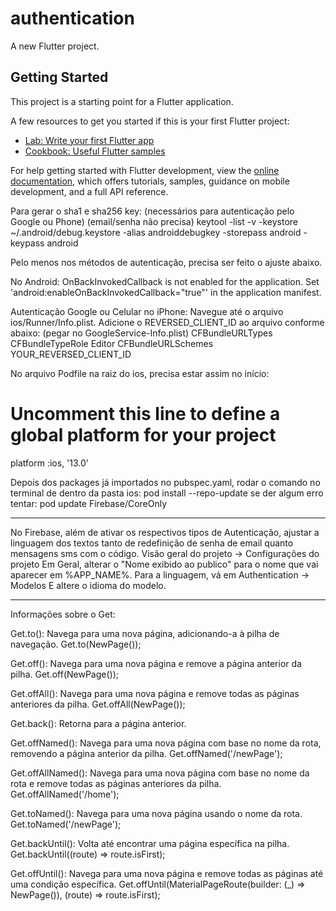 # authentication

A new Flutter project.

## Getting Started

This project is a starting point for a Flutter application.

A few resources to get you started if this is your first Flutter project:

- [Lab: Write your first Flutter app](https://docs.flutter.dev/get-started/codelab)
- [Cookbook: Useful Flutter samples](https://docs.flutter.dev/cookbook)

For help getting started with Flutter development, view the
[online documentation](https://docs.flutter.dev/), which offers tutorials,
samples, guidance on mobile development, and a full API reference.

Para gerar o sha1 e sha256 key: (necessários para autenticação pelo Google ou Phone) (email/senha não precisa)
keytool -list -v -keystore ~/.android/debug.keystore -alias androiddebugkey -storepass android -keypass android

Pelo menos nos métodos de autenticação, precisa ser feito o ajuste abaixo.

No Android:
OnBackInvokedCallback is not enabled for the application.
Set 'android:enableOnBackInvokedCallback="true"' in the application manifest.
<application
android:label="MyApp"
android:icon="@mipmap/ic_launcher"
android:enableOnBackInvokedCallback="true"> <!-- Aqui você adiciona -->


Autenticação Google ou Celular no iPhone:
Navegue até o arquivo ios/Runner/Info.plist.
Adicione o REVERSED_CLIENT_ID ao arquivo conforme abaixo: (pegar no GoogleService-Info.plist)
<key>CFBundleURLTypes</key>
<array>
  <dict>
    <key>CFBundleTypeRole</key>
    <string>Editor</string>
    <key>CFBundleURLSchemes</key>
    <array>
      <string>YOUR_REVERSED_CLIENT_ID</string>
    </array>
  </dict>
</array>


No arquivo Podfile na raiz do ios, precisa estar assim no início:
# Uncomment this line to define a global platform for your project
platform :ios, '13.0'


Depois dos packages já importados no pubspec.yaml, rodar o comando no terminal
de dentro da pasta ios:
pod install --repo-update
se der algum erro tentar:
pod update Firebase/CoreOnly

---------------------------------------------

No Firebase, além de ativar os respectivos tipos de Autenticação, ajustar a linguagem dos textos
tanto de redefinição de senha de email quanto mensagens sms com o código.
Visão geral do projeto -> Configurações do projeto
Em Geral, alterar o "Nome exibido ao publico" para o nome que vai aparecer em %APP_NAME%.
Para a linguagem, vá em Authentication -> Modelos
E altere o idioma do modelo.

-------------------------------
Informações sobre o Get:

Get.to(): Navega para uma nova página, adicionando-a à pilha de navegação.
Get.to(NewPage());

Get.off(): Navega para uma nova página e remove a página anterior da pilha.
Get.off(NewPage());

Get.offAll(): Navega para uma nova página e remove todas as páginas anteriores da pilha.
Get.offAll(NewPage());

Get.back(): Retorna para a página anterior.

Get.offNamed(): Navega para uma nova página com base no nome da rota, removendo a página anterior da pilha.
Get.offNamed('/newPage');

Get.offAllNamed(): Navega para uma nova página com base no nome da rota e remove todas as páginas anteriores da pilha.
Get.offAllNamed('/home');

Get.toNamed(): Navega para uma nova página usando o nome da rota.
Get.toNamed('/newPage');

Get.backUntil(): Volta até encontrar uma página específica na pilha.
Get.backUntil((route) => route.isFirst);

Get.offUntil(): Navega para uma nova página e remove todas as páginas até uma condição específica.
Get.offUntil(MaterialPageRoute(builder: (_) => NewPage()), (route) => route.isFirst);
